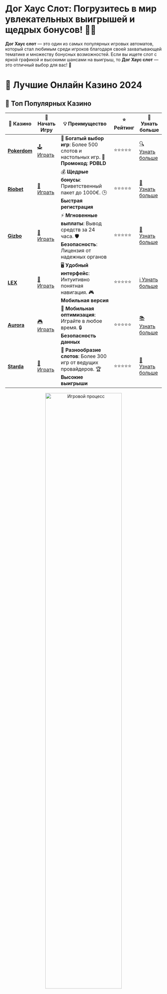 # **Дог Хаус Слот**: Погрузитесь в мир увлекательных выигрышей и щедрых бонусов! 🎰🐶

**Дог Хаус слот** — это один из самых популярных игровых автоматов, который стал любимым среди игроков благодаря своей захватывающей тематике и множеству бонусных возможностей. Если вы ищете слот с яркой графикой и высокими шансами на выигрыш, то **Дог Хаус слот** — это отличный выбор для вас! 🎉

# 🎰 Лучшие Онлайн Казино 2024

## 🌟 Топ Популярных Казино

| 🎲 **Казино** | 🔗 **Начать Игру** | 💡 **Преимущество** | ⭐ **Рейтинг** | 🔗 **Узнать больше** |
|--------------|---------------------|---------------------|----------------|----------------------|
| [**Pokerdom**](https://brandplay.link/4k77v2yx) | [🕹️ Играть](https://brandplay.link/4k77v2yx) | 🎉 **Богатый выбор игр**: Более 500 слотов и настольных игр. 🎁 **Промокод**: **PDBLD** | ⭐⭐⭐⭐⭐ | [🔍 Узнать больше](https://brandplay.link/4k77v2yx) |
| [**Riobet**](https://brandplay.link/7xBLTPyj) | [🎰 Играть](https://brandplay.link/7xBLTPyj) | 💰 **Щедрые бонусы**: Приветственный пакет до 1000€. 🕒 **Быстрая регистрация** | ⭐⭐⭐⭐⭐ | [📖 Узнать больше](https://brandplay.link/7xBLTPyj) |
| [**Gizbo**](https://brandplay.link/bprXw4YV) | [🎲 Играть](https://brandplay.link/bprXw4YV) | ⚡ **Мгновенные выплаты**: Вывод средств за 24 часа. 🛡️ **Безопасность**: Лицензия от надежных органов | ⭐⭐⭐⭐⭐ | [📝 Узнать больше](https://brandplay.link/bprXw4YV) |
| [**LEX**](https://brandplay.link/zW4hdDFV) | [🤑 Играть](https://brandplay.link/zW4hdDFV) | 🖥️ **Удобный интерфейс**: Интуитивно понятная навигация. 🎮 **Мобильная версия** | ⭐⭐⭐⭐⭐ | [ℹ️ Узнать больше](https://brandplay.link/zW4hdDFV) |
| [**Aurora**](https://10trafic-stat2.com/click/668546556bcc6313411604bd/6766/13032/subaccount) | [🎮 Играть](https://10trafic-stat2.com/click/668546556bcc6313411604bd/6766/13032/subaccount) | 📱 **Мобильная оптимизация**: Играйте в любое время. 🔒 **Безопасность данных** | ⭐⭐⭐⭐⭐ | [📚 Узнать больше](https://10trafic-stat2.com/click/668546556bcc6313411604bd/6766/13032/subaccount) |
| [**Starda**](https://brandplay.link/fB7xwRFL) | [🎯 Играть](https://brandplay.link/fB7xwRFL) | 🎰 **Разнообразие слотов**: Более 300 игр от ведущих провайдеров. 🏆 **Высокие выигрыши** | ⭐⭐⭐⭐⭐ | [🔎 Узнать больше](https://brandplay.link/fB7xwRFL) |

<div align="center">
    <img src="https://i.pinimg.com/originals/87/9e/b9/879eb9354dd0699582408b68f2e253b2.gif" alt="Игровой процесс" width="70%">
</div>

## 💎 Лучшие Бонусы и Акции

| 🎲 **Казино** | 🔗 **Начать Игру** | 💡 **Преимущество** | ⭐ **Рейтинг** | 🔗 **Узнать больше** |
|--------------|---------------------|---------------------|----------------|----------------------|
| [**Kometa**](https://brandplay.link/8ZymQJV8) | [🎰 Играть](https://brandplay.link/8ZymQJV8) | 🎁 **Эксклюзивные бонусы**: Регулярные акции и промо. 🔄 **Программы лояльности** | ⭐⭐⭐⭐☆ | [🔍 Узнать больше](https://brandplay.link/8ZymQJV8) |
| [**R7**](https://brandplay.link/bMd3Yjsw) | [🕹️ Играть](https://brandplay.link/bMd3Yjsw) | 🕒 **Круглосуточная поддержка**: Всегда на связи. 💸 **Высокие лимиты** | ⭐⭐⭐⭐☆ | [📖 Узнать больше](https://brandplay.link/bMd3Yjsw) |
| [**7K**](https://brandplay.link/BvQyFShp) | [🎲 Играть](https://brandplay.link/BvQyFShp) | 🌟 **Эксклюзивные бонусы**: Только для VIP игроков. 🎉 **Сезонные акции** | ⭐⭐⭐⭐☆ | [📝 Узнать больше](https://brandplay.link/BvQyFShp) |
| [**Kent**](https://brandplay.link/Fv2WP3js) | [🤑 Играть](https://brandplay.link/Fv2WP3js) | 📈 **Высокий RTP**: Более 98%. 💼 **Профессиональная поддержка** | ⭐⭐⭐⭐☆ | [ℹ️ Узнать больше](https://brandplay.link/Fv2WP3js) |
| [**1Xslots**](https://brandplay.link/hSB1khtr) | [🎮 Играть](https://brandplay.link/hSB1khtr) | 🎉 **Множество акций**: Еженедельные бонусы и турниры. 🛡️ **Безопасность** | ⭐⭐⭐⭐☆ | [📚 Узнать больше](https://brandplay.link/hSB1khtr) |
| [**Gama**](https://brandplay.link/j6NMKsDz) | [🎯 Играть](https://brandplay.link/j6NMKsDz) | 🔍 **Интуитивный интерфейс**: Легкость использования. 🏅 **Престижные турниры** | ⭐⭐⭐⭐☆ | [🔎 Узнать больше](https://brandplay.link/j6NMKsDz) |

<div align="center">
    <img src="https://i.pinimg.com/originals/87/9e/b9/879eb9354dd0699582408b68f2e253b2.gif" alt="Игровой процесс" width="70%">
</div>

## 🚀 Быстрые Выигрыши и Поддержка

| 🎲 **Казино** | 🔗 **Начать Игру** | 💡 **Преимущество** | ⭐ **Рейтинг** | 🔗 **Узнать больше** |
|--------------|---------------------|---------------------|----------------|----------------------|
| [**Onion**](https://brandplay.link/zBGRVpQ9) | [🎰 Играть](https://brandplay.link/zBGRVpQ9) | 🤑 **Низкие ставки**: Идеально для начинающих. 🔄 **Быстрые выводы** | ⭐⭐⭐⭐☆ | [🔍 Узнать больше](https://brandplay.link/zBGRVpQ9) |
| [**Чемпион**](https://temon-gter.cfd/go/lRq?p80412p304504pcc44t17455) | [🕹️ Играть](https://temon-gter.cfd/go/lRq?p80412p304504pcc44t17455) | 🏅 **Лояльная программа**: Награды за активность. 🎁 **Ежемесячные бонусы** | ⭐⭐⭐⭐☆ | [📖 Узнать больше](https://temon-gter.cfd/go/lRq?p80412p304504pcc44t17455) |
| [**Vavada**](https://vavadapartner.pro/?promo=ea5c9275-6854-4505-94fc-95ab18221945-linkb2) | [🎲 Играть](https://vavadapartner.pro/?promo=ea5c9275-6854-4505-94fc-95ab18221945-linkb2) | 🚀 **Быстрая регистрация**: Начните играть мгновенно. 🔐 **Безопасные транзакции** | ⭐⭐⭐⭐☆ | [📝 Узнать больше](https://vavadapartner.pro/?promo=ea5c9275-6854-4505-94fc-95ab18221945-linkb2) |
| [**Friends**](https://gofriends.kim/linkb2) | [🤑 Играть](https://gofriends.kim/linkb2) | 🤝 **Социальные игры**: Играйте с друзьями. 🌐 **Мультиплатформенность** | ⭐⭐⭐⭐☆ | [ℹ️ Узнать больше](https://gofriends.kim/linkb2) |
| [**1WIN**](https://brandplay.link/smXVpBbG) | [🎮 Играть](https://brandplay.link/smXVpBbG) | 🏆 **Спортивные ставки**: Широкий выбор видов спорта. 💵 **Высокие коэффициенты** | ⭐⭐⭐⭐☆ | [📚 Узнать больше](https://brandplay.link/smXVpBbG) |
| [**Drip**](https://drp-ircp01.com/c07e6a3db) | [🎯 Играть](https://drp-ircp01.com/c07e6a3db) | 🌐 **Инновационные игры**: Новейшие игровые технологии. 🛡️ **Высокая безопасность** | ⭐⭐⭐⭐☆ | [🔎 Узнать больше](https://drp-ircp01.com/c07e6a3db) |
| [**JoyCasino**](https://rpc30.call2me.pro/?/ru/registration?apkpop=0&partner=p24970p3291217pc98f) | [🎰 Играть](https://rpc30.call2me.pro/?/ru/registration?apkpop=0&partner=p24970p3291217pc98f) | 🎁 **Приятные бонусы**: Ежедневные акции и подарки. 🕹️ **Разнообразие игр** | ⭐⭐⭐⭐☆ | [🔍 Узнать больше](https://rpc30.call2me.pro/?/ru/registration?apkpop=0&partner=p24970p3291217pc98f) |

<div align="center">
    <img src="https://i.pinimg.com/originals/87/9e/b9/879eb9354dd0699582408b68f2e253b2.gif" alt="Игровой процесс" width="70%">
</div>
---

✨ **Выбирайте лучшее казино для себя и наслаждайтесь игрой! Удачи!** ✨
![Дог Хаус Слот](https://i.pinimg.com/originals/a9/29/6e/a9296ea1cf6a7c20a985e593451f0323.png)

**Дог Хаус слот** — это игра, которая выполнена в тематике домашнего питомца, где на первый план выходит не только удача, но и забавные персонажи. Включая фриспины, множители и другие уникальные бонусные механики, этот слот способен подарить вам массу положительных эмоций и большие выигрыши.

### Преимущества игры в **Дог Хаус слот** 🏆

1. **Тематика игры**  
   В **Дог Хаус слот** вы встретите милых собак и забавных персонажей, которые создают атмосферу уюта и веселья. Это делает игру не только увлекательной, но и визуально привлекательной.

2. **Щедрые бонусы и фриспины**  
   Слот предлагает отличные бонусные механики, включая бесплатные вращения (фриспины), которые могут значительно увеличить ваши шансы на крупный выигрыш.

3. **Высокие коэффициенты и RTP**  
   **Дог Хаус слот** славится высоким процентом возврата игроку (RTP), что повышает шансы на выигрыши. Большие множители и специальные символы могут принести игрокам солидные выплаты.

4. **Интуитивно понятный интерфейс**  
   Игра имеет удобный и понятный интерфейс, благодаря которому вы сможете легко управлять ставками и получать удовольствие от игрового процесса.

### Как играть в **Дог Хаус слот**?

1. **Выберите слот в казино**  
   Чтобы начать играть в **Дог Хаус слот**, выберите онлайн-казино, которое предлагает эту игру. Большинство крупных казино включают этот слот в свое портфолио.

2. **Регистрация и бонусы**  
   Пройдите регистрацию на платформе и пополните счет. Не забудьте активировать бонусы, такие как бесплатные вращения или бонусы на депозит, которые могут увеличить ваши шансы на выигрыш.

3. **Запустите слот и начинайте игру**  
   После того как вы пополнили баланс, выберите **Дог Хаус слот** и начните игру. Каждый спин будет приносить новые возможности для выигрыша, благодаря бонусам и фриспинам.

4. **Используйте стратегии для увеличения выигрыша**  
   Используйте стратегии ставок и бонусы, чтобы получить максимальную прибыль от игры. Опытные игроки часто применяют разные подходы к ставкам, чтобы сделать игру более выгодной.

### Бонусы и особенности **Дог Хаус слот** 🎁

1. **Бесплатные вращения (Free Spins)**  
   Одним из самых интересных бонусов в **Дог Хаус слот** являются бесплатные вращения. Во время фриспинов все выигрыши могут умножаться, что значительно увеличивает шансы на большой выигрыш.

2. **Множители**  
   В слоте присутствуют множители, которые могут значительно увеличить вашу прибыль. Во время игры на барабанах могут выпадать множители, которые умножают ваши ставки.

3. **Специальные символы**  
   В игре есть дикий символ (Wild), который может заменить другие символы и помочь составить выигрышные комбинации. Также присутствуют скаттеры, которые активируют бонусные функции.

### Почему стоит играть в **Дог Хаус слот**?

- **Интересная тематика**: Тема домашних собак привлекает внимание и делает игру веселой и увлекательной.
- **Великолепная графика**: Слот выполнен с яркими и красочными изображениями, создавая захватывающую атмосферу.
- **Множество бонусов**: Бесплатные вращения, множители и другие бонусы добавляют игре динамичности и шансов на крупный выигрыш.
- **Высокий RTP**: Игра предлагает высокий процент возврата, что делает ее выгодной для игроков.

### Где найти **Дог Хаус слот**?

Вы можете найти **Дог Хаус слот** в популярных онлайн-казино. Просто выберите проверенное казино с хорошей репутацией, которое предлагает этот слот в своем ассортименте.

### Заключение

**Дог Хаус слот** — это увлекательная и прибыльная игра, которая подходит как для новичков, так и для опытных игроков. Сочетание яркой графики, множителей и щедрых бонусов делает этот слот отличным выбором для тех, кто хочет получить максимум удовольствия от игры. 🎰🐶

Не упустите шанс сыграть в **Дог Хаус слот** и выиграть щедрые призы! 🍀🎉
